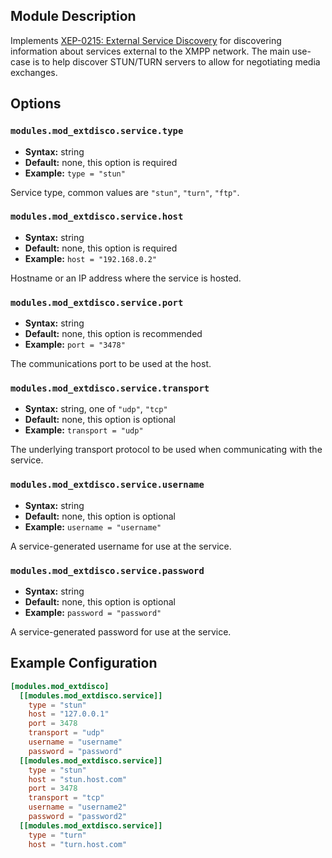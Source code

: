 ## Module Description
Implements [XEP-0215: External Service Discovery](http://xmpp.org/extensions/xep-0215.html) for discovering information about services external to the XMPP network.
The main use-case is to help discover STUN/TURN servers to allow for negotiating media exchanges.

## Options

### `modules.mod_extdisco.service.type`
* **Syntax:** string
* **Default:** none, this option is required
* **Example:** `type = "stun"`

Service type, common values are `"stun"`, `"turn"`, `"ftp"`.

### `modules.mod_extdisco.service.host`
* **Syntax:** string
* **Default:** none, this option is required
* **Example:** `host = "192.168.0.2"`

Hostname or an IP address where the service is hosted.

### `modules.mod_extdisco.service.port`
* **Syntax:** string
* **Default:** none, this option is recommended
* **Example:** `port = "3478"`

The communications port to be used at the host.

### `modules.mod_extdisco.service.transport`
* **Syntax:** string, one of `"udp"`, `"tcp"`
* **Default:** none, this option is optional
* **Example:** `transport = "udp"`

The underlying transport protocol to be used when communicating with the service.

### `modules.mod_extdisco.service.username`
* **Syntax:** string
* **Default:** none, this option is optional
* **Example:** `username = "username"`

A service-generated username for use at the service.

### `modules.mod_extdisco.service.password`
* **Syntax:** string
* **Default:** none, this option is optional
* **Example:** `password = "password"`

A service-generated password for use at the service.

## Example Configuration

```toml
[modules.mod_extdisco]
  [[modules.mod_extdisco.service]]
    type = "stun"
    host = "127.0.0.1"
    port = 3478
    transport = "udp"
    username = "username"
    password = "password"
  [[modules.mod_extdisco.service]]
    type = "stun"
    host = "stun.host.com"
    port = 3478
    transport = "tcp"
    username = "username2"
    password = "password2"
  [[modules.mod_extdisco.service]]
    type = "turn"
    host = "turn.host.com"
```

